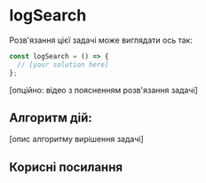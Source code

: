 # logSearch

Розв'язання цієї задачі може виглядати ось так:

```js
const logSearch = () => {
  // [your solution here]
};
```

[опційно: відео з поясненням розв'язання задачі]

## Алгоритм дій:

[опис алгоритму вирішення задачі]

## Корисні посилання